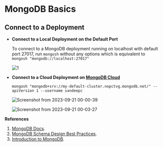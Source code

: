 # MongoDB Basics

## Connect to a Deployment

- **Connect to a Local Deployment on the Default Port**

   To connect to a MongoDB deployment running on localhost with default port 27017, run `mongosh` without any options which is equivalent to `mongosh "mongodb://localhost:27017"`


   ![1](https://github.com/sndpchatterjee07/SoftwareSetupDocs/assets/3818950/afda3aa4-a58b-493d-b425-090235dddda1)



 
- **Connect to a Cloud Deployment on [MongoDB Cloud](https://cloud.mongodb.com/)**

   `mongosh "mongodb+srv://my-default-cluster.nopctvg.mongodb.net/" --apiVersion 1 --username sandeepc`

   ![Screenshot from 2023-09-21 00-00-39](https://github.com/sndpchatterjee07/SoftwareSetupDocs/assets/3818950/c76f9481-ad99-4c0c-8c6f-fdb3a9c4b734)


  ![Screenshot from 2023-09-21 00-03-27](https://github.com/sndpchatterjee07/SoftwareSetupDocs/assets/3818950/1cf83915-3740-4c15-8725-6c7753c84f20)

   









**References**

1. [MongoDB Docs](https://www.mongodb.com/docs/v6.0/tutorial/manage-users-and-roles/).
2. [MongoDB Schema Design Best Practices](https://www.mongodb.com/developer/products/mongodb/mongodb-schema-design-best-practices/).
3. [Introduction to MongoDB](https://learn.mongodb.com/learn/learning-path/introduction-to-mongodb).
